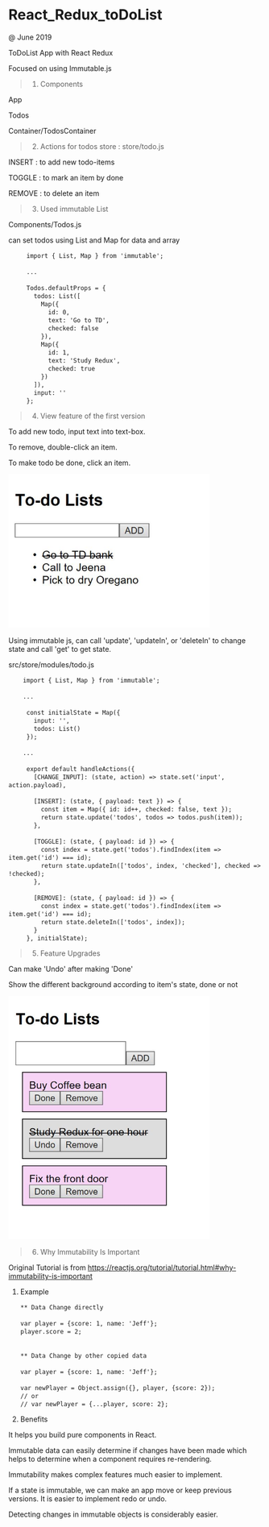 # React_Redux_toDoList

@ June 2019

ToDoList App with React Redux

Focused on using Immutable.js



> 1. Components

App

Todos

Container/TodosContainer


> 2.  Actions for todos store : store/todo.js
 
INSERT : to add new todo-items

TOGGLE : to mark an item by done

REMOVE : to delete an item


> 3. Used immutable List 

  Components/Todos.js
  
  can set todos using List and Map for data and array
         
         import { List, Map } from 'immutable';
         
         ...
         
         Todos.defaultProps = {
           todos: List([
             Map({
               id: 0,
               text: 'Go to TD',
               checked: false
             }),
             Map({
               id: 1,
               text: 'Study Redux',
               checked: true
             })
           ]),
           input: ''
         };

> 4. View feature of the first version 

To add new todo, input text into text-box.

To remove, double-click an item.

To make todo be done, click an item.


<img src='img/basic_todos.JPG' width='400px'>

> 

Using immutable js, can call 'update', 'updateIn', or 'deleteIn' to change state and call 'get' to get state.

  src/store/modules/todo.js
         
        import { List, Map } from 'immutable';
        
        ...
        
         const initialState = Map({
           input: '',
           todos: List()
         });
        
        ...
        
         export default handleActions({ 
           [CHANGE_INPUT]: (state, action) => state.set('input', action.payload),
           
           [INSERT]: (state, { payload: text }) => {             
             const item = Map({ id: id++, checked: false, text });  
             return state.update('todos', todos => todos.push(item));
           },
           
           [TOGGLE]: (state, { payload: id }) => { 
             const index = state.get('todos').findIndex(item => item.get('id') === id);
             return state.updateIn(['todos', index, 'checked'], checked => !checked);
           },
           
           [REMOVE]: (state, { payload: id }) => {              
             const index = state.get('todos').findIndex(item => item.get('id') === id);
             return state.deleteIn(['todos', index]);
           }
         }, initialState);



> 5. Feature Upgrades 

Can make 'Undo' after making 'Done'

Show the different background according to item's state, done or not 

<img src='img/color_todos.JPG' width='400px'>


> 6. Why Immutability Is Important 

Original Tutorial is from https://reactjs.org/tutorial/tutorial.html#why-immutability-is-important

1) Example

       ** Data Change directly

       var player = {score: 1, name: 'Jeff'};
       player.score = 2;


       ** Data Change by other copied data  

       var player = {score: 1, name: 'Jeff'};

       var newPlayer = Object.assign({}, player, {score: 2}); 
       // or 
       // var newPlayer = {...player, score: 2};


2) Benefits

It helps you build pure components in React. 

Immutable data can easily determine if changes have been made which helps to determine when a component requires re-rendering.

Immutability makes complex features much easier to implement. 

If a state is immutable, we can make an app move or keep previous versions. It is easier to implement redo or undo.

Detecting changes in immutable objects is considerably easier. 

